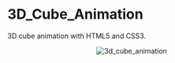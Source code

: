 # 3D_Cube_Animation
3D cube animation with HTML5 and CSS3.
<div align='center'>
  <img src="https://user-images.githubusercontent.com/87717065/235295781-6eef1c2f-6223-4f2d-808d-2650d2b01307.png" alt="3d_cube_animation">
</div>
